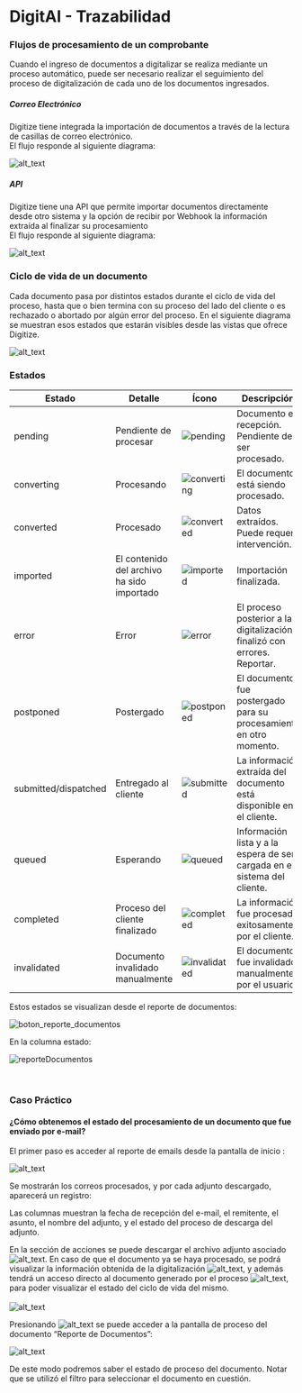 
# DigitAI - Trazabilidad

### Flujos de procesamiento de un comprobante

Cuando el ingreso de documentos a digitalizar se realiza mediante un proceso automático, puede ser necesario realizar el seguimiento del proceso de digitalización de cada uno de los documentos ingresados.

<!-- tabs:start -->
##### **Correo Electrónico**

Digitize tiene integrada la importación de documentos a través de la lectura de casillas de correo electrónico.<br>
El flujo responde al siguiente diagrama:

![alt_text](./images/image87.png "flow")

##### **API**

Digitize tiene una API que permite importar documentos directamente desde otro sistema y la opción de recibir por Webhook la información extraída al finalizar su procesamiento <br>
El flujo responde al siguiente diagrama:

![alt_text](./images/grafico1_lifecycle.png "flow")
<!-- tabs:end -->

### Ciclo de vida de un documento

Cada documento pasa por distintos estados durante el ciclo de vida del proceso, hasta que o bien termina con su proceso del lado del cliente o es rechazado o abortado por algún error del proceso. En el siguiente diagrama se muestran esos estados que estarán visibles desde las vistas que ofrece Digitize.

![alt_text](./images/image88.png "flow_status")


### **Estados**

| Estado            | Detalle                                   | Ícono | Descripción |
|------------------|---------------------------------|----------------|--------------|
| pending         | Pendiente de procesar          | ![pending](./images/pending.png "pending") | Documento en recepción. Pendiente de ser procesado. |
| converting     | Procesando                     | ![converting](./images/converting.png "converting") | El documento está siendo procesado. |
| converted       | Procesado                      | ![converted](./images/converted.png "converted") | Datos extraídos. Puede requerir intervención. |
| imported     | El contenido del archivo ha sido importado | ![imported](./images/imported.png "imported")   | Importación finalizada. |
| error          | Error                          | ![error](./images/error.png "error") | El proceso posterior a la digitalización finalizó con errores. Reportar. |
| postponed    | Postergado                           | ![postponed](./images/postponed.png "postponed")      | El documento fue postergado para su procesamiento en otro momento. |
| submitted/dispatched       | Entregado al cliente          | ![submitted](./images/submitted.png "submitted") | La información extraída del documento está disponible en el cliente. |
| queued         | Esperando                       | ![queued](./images/queued.png "queued") | Información lista y a la espera de ser cargada en el sistema del cliente. |
| completed      | Proceso del cliente finalizado  | ![completed](./images/completed.png "completed") | La información fue procesada exitosamente por el cliente. |
| invalidated  | Documento invalidado manualmente    | ![invalidated](./images/invalidated.png "invalidated") | El documento fue invalidado manualmente por el usuario. |


Estos estados se visualizan desde el reporte de documentos:

![boton_reporte_documentos](./images/image27.png "boton_reporte_documentos")

En la columna estado:

![reporteDocumentos](./images/reporteDocumentos.png "reporte_documentos")

<br>

### Caso Práctico


#### ¿Cómo obtenemos el estado del procesamiento de un documento que fue enviado por e-mail?

El primer paso es acceder al reporte de emails desde la pantalla de inicio :

![alt_text](./images/home_emails.png "home_emails") 

Se mostrarán los correos procesados, y por cada adjunto descargado, aparecerá un registro: 
<br>

Las columnas muestran la fecha de recepción del e-mail, el remitente, el asunto, el nombre del adjunto, y el estado del proceso de descarga del adjunto. <br>

En la sección de acciones se puede descargar el archivo adjunto asociado ![alt_text](./images/descarga_comprobantes.png "descarga_documento"). En caso de que el documento ya se haya procesado, se podrá visualizar la información obtenida de la digitalización ![alt_text](./images/datos_comprobantes.png "datos_comprobantes"), y además tendrá un acceso directo al documento generado por el proceso ![alt_text](./images/informacion_proceso_documento.png "datos_proceso"), para poder visualizar el estado del ciclo de vida del mismo.
<br>
<br>
![alt_text](./images/reporte_emails.png "reporte_emails") 
<br>

Presionando ![alt_text](./images/informacion_proceso_documento.png "datos_proceso") se puede acceder a la pantalla de proceso del documento “Reporte de Documentos”:
<br>

![alt_text](./images/documento_filtrado.png "documento_filtrado")

De este modo podremos saber el estado de proceso del documento. Notar que se utilizó el filtro para seleccionar el documento en cuestión.

